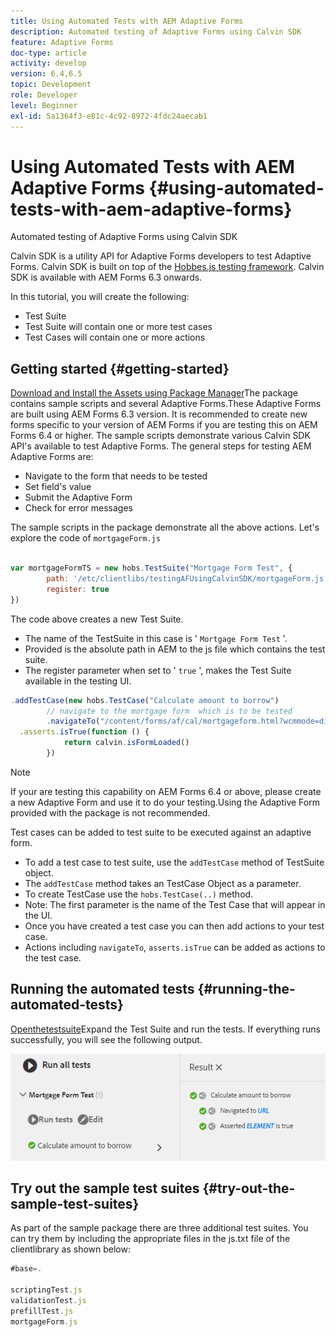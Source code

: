 ```yaml
---
title: Using Automated Tests with AEM Adaptive Forms
description: Automated testing of Adaptive Forms using Calvin SDK
feature: Adaptive Forms
doc-type: article
activity: develop
version: 6.4,6.5
topic: Development
role: Developer
level: Beginner
exl-id: 5a1364f3-e81c-4c92-8972-4fdc24aecab1
---
```

# Using Automated Tests with AEM Adaptive Forms {#using-automated-tests-with-aem-adaptive-forms}

Automated testing of Adaptive Forms using Calvin SDK

Calvin SDK is a utility API for Adaptive Forms developers to test Adaptive Forms. Calvin SDK is built on top of the [Hobbes.js testing framework](https://experienceleague.adobe.com/docs/experience-manager-release-information/aem-release-updates/previous-updates/aem-previous-versions.html). Calvin SDK is available with AEM Forms 6.3 onwards.

In this tutorial, you will create the following:

* Test Suite
* Test Suite will contain one or more test cases
* Test Cases will contain one or more actions

## Getting started {#getting-started}

[Download and Install the Assets using Package Manager](assets/testingadaptiveformsusingcalvinsdk1.zip)The package contains sample scripts and several Adaptive Forms.These Adaptive Forms are built using AEM Forms 6.3 version. It is recommended to create new forms specific to your version of AEM Forms if you are testing this on AEM Forms 6.4 or higher. The sample scripts demonstrate various Calvin SDK API's available to test Adaptive Forms. The general steps for testing AEM Adaptive Forms are:

* Navigate to the form that needs to be tested
* Set field's value
* Submit the Adaptive Form
* Check for error messages

The sample scripts in the package demonstrate all the above actions.
Let's explore the code of `mortgageForm.js`

```javascript

var mortgageFormTS = new hobs.TestSuite("Mortgage Form Test", {
        path: '/etc/clientlibs/testingAFUsingCalvinSDK/mortgageForm.js',
        register: true
})
```

The code above creates a new Test Suite.

* The name of the TestSuite in this case is ' `Mortgage Form Test` '. 
* Provided is the absolute path in AEM to the js file which contains the test suite.
* The register parameter when set to ' `true` ', makes the Test Suite available in the testing UI.

```javascript
.addTestCase(new hobs.TestCase("Calculate amount to borrow")
        // navigate to the mortgage form  which is to be tested
        .navigateTo("/content/forms/af/cal/mortgageform.html?wcmmode=disabled")
  .asserts.isTrue(function () {
            return calvin.isFormLoaded()
        })
```

>[!NOTE]
>
>If your are testing this capability on AEM Forms 6.4 or above, please create a new Adaptive Form and use it to do your testing.Using the Adaptive Form provided with the package is not recommended.

Test cases can be added to test suite to be executed against an adaptive form.

* To add a test case to test suite, use the `addTestCase` method of TestSuite object. 
* The `addTestCase` method takes an TestCase Object as a parameter. 
* To create TestCase use the `hobs.TestCase(..)` method. 
* Note: The first parameter is the name of the Test Case that will appear in the UI.
* Once you have created a test case you can then add actions to your test case. 
* Actions including `navigateTo`, `asserts.isTrue` can be added as actions to the test case.

## Running the automated tests {#running-the-automated-tests}

[Openthetestsuite](http://localhost:4502/libs/granite/testing/hobbes.html)Expand the Test Suite and run the tests. If everything runs successfully, you will see the following output.

![calvinsdk](assets/calvinimage.png) 

## Try out the sample test suites {#try-out-the-sample-test-suites}

As part of the sample package there are three additional test suites. You can try them by including the appropriate files in the js.txt file of the clientlibrary as shown below:

```javascript
#base=.

scriptingTest.js
validationTest.js
prefillTest.js
mortgageForm.js
```
